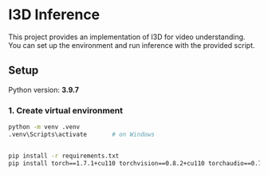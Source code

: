 # I3D Inference

This project provides an implementation of I3D for video understanding.  
You can set up the environment and run inference with the provided script.

## Setup

Python version: **3.9.7**

### 1. Create virtual environment
```bash
python -m venv .venv
.venv\Scripts\activate       # on Windows


pip install -r requirements.txt
pip install torch==1.7.1+cu110 torchvision==0.8.2+cu110 torchaudio==0.7.2-f https://download.pytorch.org/whl/torch_stable.html
